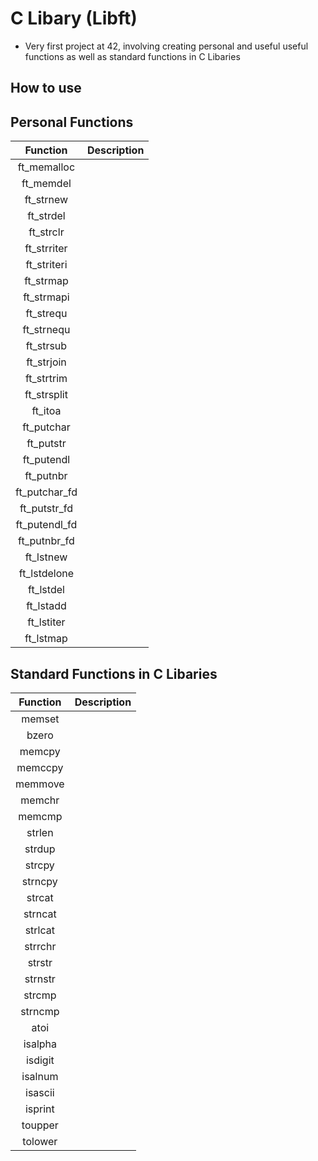 # C Libary (Libft)
* Very first project at 42, involving creating personal and useful useful functions as well as standard functions in C Libaries

## How to use

## Personal Functions
| Function | Description |
| :---: | :--- |
| ft_memalloc | |
| ft_memdel | |
| ft_strnew | |
| ft_strdel | |
| ft_strclr | |
| ft_strriter | |
| ft_striteri | |
| ft_strmap | |
| ft_strmapi | |
| ft_strequ | |
| ft_strnequ | |
| ft_strsub | |
| ft_strjoin | |
| ft_strtrim | |
| ft_strsplit | |
| ft_itoa | |
| ft_putchar | |
| ft_putstr | |
| ft_putendl | |
| ft_putnbr | |
| ft_putchar_fd | |
| ft_putstr_fd | |
| ft_putendl_fd | |
| ft_putnbr_fd | |
| ft_lstnew | |
| ft_lstdelone | |
| ft_lstdel | |
| ft_lstadd | |
| ft_lstiter | |
| ft_lstmap | |

## Standard Functions in C Libaries
| Function | Description |
| :---: | :--- |
| memset | |
| bzero | |
| memcpy | |
| memccpy | |
| memmove | |
| memchr | |
| memcmp | |
| strlen | |
| strdup | |
| strcpy | |
| strncpy | |
| strcat | |
| strncat | |
| strlcat | |
| strrchr | |
| strstr | |
| strnstr | |
| strcmp | |
| strncmp | |
| atoi | |
| isalpha | |
| isdigit | |
| isalnum | |
| isascii | |
| isprint | |
| toupper | |
| tolower | |
